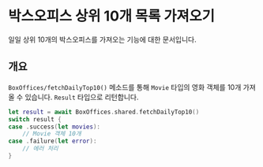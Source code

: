 # 박스오피스 상위 10개 목록 가져오기

일일 상위 10개의 박스오피스를 가져오는 기능에 대한 문서입니다.

## 개요

``BoxOffices/fetchDailyTop10()`` 메소드를 통해 ``Movie`` 타입의 영화 객체를 10개 가져올 수 있습니다.
`Result` 타입으로 리턴합니다.

```swift
let result = await BoxOffices.shared.fetchDailyTop10()
switch result {
case .success(let movies):
    // Movie 객체 10개  
case .failure(let error):
    // 에러 처리
}
```
